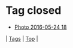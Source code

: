 <!--
title: Tag closed
date: 2020-06-28T14:57:48.788Z
tags:
-->
# Tag closed

 * [Photo 2016-05-24 18](144866489077.md)

| [Tags](tags.md) | [Top](index.md) |
